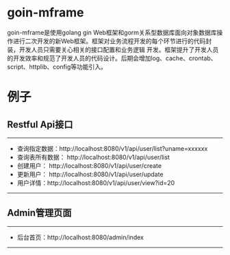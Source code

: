 # goin-mframe
goin-mframe是使用golang gin Web框架和gorm关系型数据库面向对象数据库操作进行二次开发的新Web框架。框架对业务流程开发的每个环节进行的代码封装，开发人员只需要关心相关的接口配置和业务逻辑
开发。框架提升了开发人员的开发效率和规范了开发人员的代码设计。后期会增加log、cache、crontab、script、httplib、config等功能引入。
# 例子
## Restful Api接口
---
- 查询指定数据：http://localhost:8080/v1/api/user/list?uname=xxxxxx 
- 查询表所有数据： http://localhost:8080/v1/api/user/list 
- 创建用户： http://localhost:8080/v1/api/user/create
- 更新用户： http://localhost:8080/v1/api/user/update
- 用户详情：http://localhost:8080/v1/api/user/view?id=20
---
## Admin管理页面
---
- 后台首页：http://localhost:8080/admin/index
---
